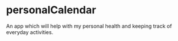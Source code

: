 # personalCalendar
An app which will help with my personal health and keeping track of everyday activities.